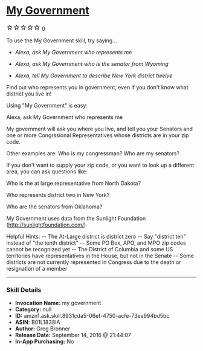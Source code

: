 # [My Government](http://alexa.amazon.com/#skills/amzn1.ask.skill.8931cda5-06ef-4750-acfe-73ea994bd5bc)
![0 stars](../../images/ic_star_border_black_18dp_1x.png)![0 stars](../../images/ic_star_border_black_18dp_1x.png)![0 stars](../../images/ic_star_border_black_18dp_1x.png)![0 stars](../../images/ic_star_border_black_18dp_1x.png)![0 stars](../../images/ic_star_border_black_18dp_1x.png) 0

To use the My Government skill, try saying...

* *Alexa, ask My Government who represents me*

* *Alexa, ask My Government who is the senator from Wyoming*

* *Alexa, tell  My Government  to describe New York district twelve*

Find out who represents you in government, even if you don't know what district you live in!


Using "My Government" is easy:

Alexa, ask My Government who represents me

My government will ask you where you live, and tell you your Senators and one or more Congrssional Representatives whose districts are in your zip code.


Other examples are:
Who is my congressman?
Who are my senators?



If you don't want to supply your zip code, or you want to look up a different area, you can ask questions like:


Who is the at large representative from North Dakota?

Who represents  district two in New York?

Who are the senators from Oklahoma?



My Government uses data from the Sunlight Foundation (http://sunlightfoundation.com/)


Helpful Hints:
-- The At-Large district is district zero
-- Say "district ten" instead of "the tenth district"
-- Some PO Box, APO, and MPO zip codes cannot be recognized yet
-- The District of Columbia and some US territories have representatives in the House, but not in the Senate
-- Some districts are not currently represented in Congress due to the death or resignation of a member

***

### Skill Details

* **Invocation Name:** my government
* **Category:** null
* **ID:** amzn1.ask.skill.8931cda5-06ef-4750-acfe-73ea994bd5bc
* **ASIN:** B01L1838IA
* **Author:** Greg Bronner
* **Release Date:** September 14, 2016 @ 21:44:07
* **In-App Purchasing:** No
